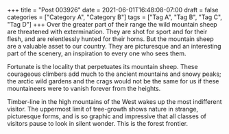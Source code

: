 +++
title = "Post 003926"
date = 2021-06-01T16:48:08-07:00
draft = false
categories = ["Category A", "Category B"]
tags = ["Tag A", "Tag B", "Tag C", "Tag D"]
+++
Over the greater part of their range the wild mountain sheep are threatened with extermination. They are shot for sport and for their flesh, and are relentlessly hunted for their horns. But the mountain sheep are a valuable asset to our country. They are picturesque and an interesting part of the scenery, an inspiration to every one who sees them.

Fortunate is the locality that perpetuates its mountain sheep. These courageous climbers add much to the ancient mountains and snowy peaks; the arctic wild gardens and the crags would not be the same for us if these mountaineers were to vanish forever from the heights.

Timber-line in the high mountains of the West wakes up the most indifferent visitor. The uppermost limit of tree-growth shows nature in strange, picturesque forms, and is so graphic and impressive that all classes of visitors pause to look in silent wonder. This is the forest frontier.
